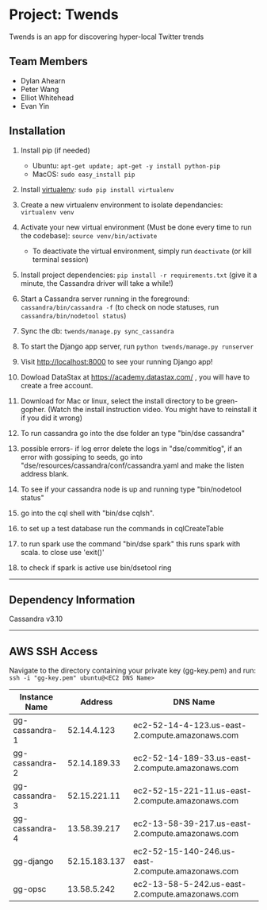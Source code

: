 # Project: Twends
Twends is an app for discovering hyper-local Twitter trends


## Team Members
* Dylan Ahearn
* Peter Wang
* Elliot Whitehead
* Evan Yin

## Installation
1. Install pip (if needed)
    * Ubuntu: `apt-get update; apt-get -y install python-pip`
    * MacOS: `sudo easy_install pip`
2. Install [virtualenv](https://virtualenv.pypa.io/en/stable/): `sudo pip install virtualenv`
3. Create a new virtualenv environment to isolate dependancies: `virtualenv venv`
4. Activate your new virtual environment (Must be done every time to run the codebase): `source venv/bin/activate`
    * To deactivate the virtual environment, simply run `deactivate` (or kill terminal session)
5. Install project dependencies: `pip install -r requirements.txt` (give it a minute, the Cassandra driver will take a while!)
6. Start a Cassandra server running in the foreground: `cassandra/bin/cassandra -f` (to check on node statuses, run `cassandra/bin/nodetool status`)
7. Sync the db: `twends/manage.py sync_cassandra`
8. To start the Django app server, run `python twends/manage.py runserver`
9. Visit [http://localhost:8000](https://goo.gl/H8y9c7) to see your running Django app!

10. Dowload DataStax at https://academy.datastax.com/ , you will have to create a free account.
11. Download for Mac or linux, select the install directory to be green-gopher. (Watch the install instruction video. You might have to reinstall it if you did it wrong)
12. To run cassandra go into the dse folder an type "bin/dse cassandra"
13. possible errors- if log error delete the logs in "dse/commitlog", if an error with gossiping to seeds, go into "dse/resources/cassandra/conf/cassandra.yaml and make the listen address blank.
14. To see if your cassandra node is up and running type "bin/nodetool status"
15. go into the cql shell with "bin/dse cqlsh".
16. to set up a test database run the commands in cqlCreateTable 
17. to run spark use the command "bin/dse spark" this runs spark with scala. to close use 'exit()'
18. to check if spark is active use bin/dsetool ring
---
## Dependency Information
Cassandra v3.10

---
## AWS SSH Access

Navigate to the directory containing your private key (gg-key.pem) and run:
`ssh -i "gg-key.pem" ubuntu@<EC2 DNS Name>`

|Instance Name 	|Address 	|DNS Name						|
|--------------	|---------------|-------------------------------------------------------|
|gg-cassandra-1	|52.14.4.123	|ec2-52-14-4-123.us-east-2.compute.amazonaws.com	|
|gg-cassandra-2	|52.14.189.33	|ec2-52-14-189-33.us-east-2.compute.amazonaws.com	|
|gg-cassandra-3	|52.15.221.11	|ec2-52-15-221-11.us-east-2.compute.amazonaws.com	|
|gg-cassandra-4	|13.58.39.217	|ec2-13-58-39-217.us-east-2.compute.amazonaws.com	|
|gg-django	|52.15.183.137	|ec2-52-15-140-246.us-east-2.compute.amazonaws.com	|
|gg-opsc	|13.58.5.242	|ec2-13-58-5-242.us-east-2.compute.amazonaws.com	|

